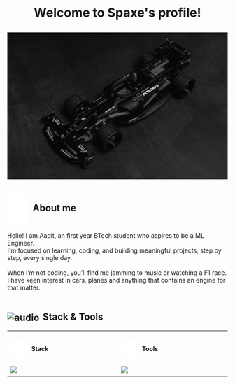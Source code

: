 # <p align="center"> Welcome to Spaxe's profile! </p>
![Header Banner](./src/images/merc.jpg)

## <img src="./src/icons/waveform.gif" alt="audio" width="50" height="70" align ="center" style="margin-right:8px;">About me 
<p>
Hello! I am Aadit, an first year BTech student who aspires to be a ML Engineer. <br>
I'm focused on learning, coding, and building meaningful projects; step by step, every single day.<br><br>
When I’m not coding, you’ll find me jamming to music or watching a F1 race.<br>
I have keen interest in cars, planes and anything that contains an engine for that matter.
<br><br>


## <img src="./src/icons/loading.svg" alt="audio" width="40" height="50" align ="center" style="margin-right:8px;">Stack & Tools

<table align="center">
  <tr>
    <td valign="top" width="10%">
      <h4><img src="./src/icons/waveform.gif" alt="audio" width="40" height="40" align ="center" style="margin-right:8px;">Stack</h4>
        <img src="https://go-skill-icons.vercel.app/api/icons?i=python,numpy,opencv,firebase,tailwind,html,css" />
    </td>
    
  
  <td valign="top" width="10%">
      <h4><img src="./src/icons/waveform.gif" alt="audio" width="40" height="40" align ="center" style="margin-right:8px;">Tools</h4>
    <img src="https://go-skill-icons.vercel.app/api/icons?i=vscode,github,git,vercel" />
    </td>
  </tr>
</table>
